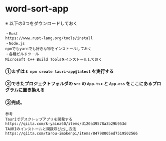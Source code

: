 # word-sort-app

※ 以下の3つをダウンロードしておく
```
・Rust
https://www.rust-lang.org/tools/install
・Node.js
npmでもyarnでも好きな物をインストールしておく
・各種ビルドツール
Microsoft C++ Build Toolsをインストールしておく
```

#### ➀まずは `$ npm create tauri-app@latest` を実行する
#### ➁できたプロジェクトフォルダの `src` の `App.tsx` と `App.css` をここにあるプログラムに置き換える
#### ➂完成。

```
参考
Tauriでデスクトップアプリを開発する
https://qiita.com/k-yaina60/items/d120a39578a3b29b953d
TAURIのインストールと関数呼び出し方法
https://qiita.com/tarou-imokenpi/items/84798005ed7519502566
```
